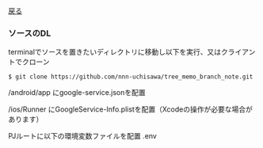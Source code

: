 [戻る](/README.md)

### ソースのDL

terminalでソースを置きたいディレクトリに移動し以下を実行、又はクライアントでクローン
```
$ git clone https://github.com/nnn-uchisawa/tree_memo_branch_note.git
```

/android/app
にgoogle-service.jsonを配置

/ios/Runner
にGoogleService-Info.plistを配置（Xcodeの操作が必要な場合があります）

PJルートに以下の環境変数ファイルを配置
.env
